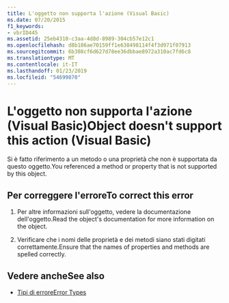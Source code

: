 ```yaml
---
title: L'oggetto non supporta l'azione (Visual Basic)
ms.date: 07/20/2015
f1_keywords:
- vbrID445
ms.assetid: 25eb4310-c3aa-4d8d-8989-304cb57e12c1
ms.openlocfilehash: d8b186ae70159ff1e638498114f4f3d971f07913
ms.sourcegitcommit: 6b308cf6d627d78ee36dbbae8972a310ac7fd6c8
ms.translationtype: MT
ms.contentlocale: it-IT
ms.lasthandoff: 01/23/2019
ms.locfileid: "54699870"
---
```

# <a name="object-doesnt-support-this-action-visual-basic"></a><span data-ttu-id="344a2-102">L'oggetto non supporta l'azione (Visual Basic)</span><span class="sxs-lookup"><span data-stu-id="344a2-102">Object doesn't support this action (Visual Basic)</span></span>
<span data-ttu-id="344a2-103">Si è fatto riferimento a un metodo o una proprietà che non è supportata da questo oggetto.</span><span class="sxs-lookup"><span data-stu-id="344a2-103">You referenced a method or property that is not supported by this object.</span></span>  
  
## <a name="to-correct-this-error"></a><span data-ttu-id="344a2-104">Per correggere l'errore</span><span class="sxs-lookup"><span data-stu-id="344a2-104">To correct this error</span></span>  
  
1.  <span data-ttu-id="344a2-105">Per altre informazioni sull'oggetto, vedere la documentazione dell'oggetto.</span><span class="sxs-lookup"><span data-stu-id="344a2-105">Read the object's documentation for more information on the object.</span></span>  
  
2.  <span data-ttu-id="344a2-106">Verificare che i nomi delle proprietà e dei metodi siano stati digitati correttamente.</span><span class="sxs-lookup"><span data-stu-id="344a2-106">Ensure that the names of properties and methods are spelled correctly.</span></span>  
  
## <a name="see-also"></a><span data-ttu-id="344a2-107">Vedere anche</span><span class="sxs-lookup"><span data-stu-id="344a2-107">See also</span></span>
- [<span data-ttu-id="344a2-108">Tipi di errore</span><span class="sxs-lookup"><span data-stu-id="344a2-108">Error Types</span></span>](../../visual-basic/programming-guide/language-features/error-types.md)
